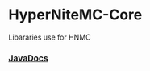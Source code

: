 # HyperNiteMC-Core
Libararies use for HNMC 


### [JavaDocs](https://eric2788.github.io/HNMC-Core-API)
